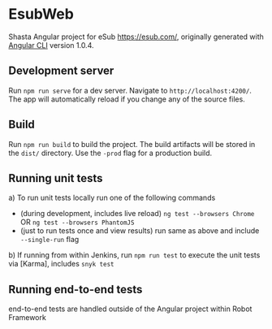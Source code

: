 # EsubWeb

Shasta Angular project for eSub https://esub.com/, originally generated with [Angular CLI](https://github.com/angular/angular-cli) version 1.0.4.

## Development server

Run `npm run serve` for a dev server. Navigate to `http://localhost:4200/`. The app will automatically reload if you change any of the source files.

## Build

Run `npm run build` to build the project. The build artifacts will be stored in the `dist/` directory. Use the `-prod` flag for a production build.

## Running unit tests

a) To run unit tests locally run one of the following commands
  - (during development, includes live reload) `ng test --browsers Chrome` OR `ng test --browsers PhantomJS`
  - (just to run tests once and view results) run same as above and include `--single-run` flag

b) If running from within Jenkins, run `npm run test` to execute the unit tests via [Karma], includes `snyk test`

## Running end-to-end tests

end-to-end tests are handled outside of the Angular project within Robot Framework
